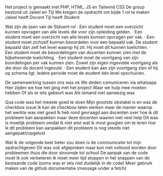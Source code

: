 Het project is gemaakt met PHP, HTML, JS en Tailwind CSS
De group bestond uit Jaleel en Tijl
We kregen de opdracht om bijde 1 rol te maken
Jaleel heeft Docent
Tijl heeft Student

Wat zijn de ijsen van de Stduent rol
· Een student moet een overzicht kunnen opvragen van alle levels die voor zijn opleiding gelden.
· Een student moet een overzicht van alle levels kunnen opvragen per vak.
· Een student moet zichzelf kunnen beoordelen voor een bepaald vak. De student bepaald dan zelf het level waarop hij zit. Hij moet dit kunnen toelichten.
· Een student moet de beoordelingen van docenten kunnen zien met de bijbehorende toelichting.
· Een student moet de voortgang van zijn boordelingen per vak kunnen zien. Zowel zijn eigen ingevulde voortgang als die door de docent ingevuld.
· Een student kan aan zijn voortgang zien of hij op schema ligt. Iedere periode moet de student één level opschuiven.

De samenwerking tussen ons was ok
We deden comuniceren via whatsapp
Hier zijden we hoe het ging met het project
Waar we hulp mee moeten hebben
Of als er iets gebeurt was
Als iemand niet aanwezig was

Qua code was het meeste goed te doen
Mijn grootste obstakel is en was de checkbox issue
Ik kan de checkbox laten werken maar de manier waarop het werkte was niet goed
Ik heb rond gevraagd aan docenten over hoe ik dit probleem kan aanpakken maar deze docenten waaren niet veel help
Dit was is moeilijk probleem omdat ik niet wist wat ik most googlen om te leren hoe ik dit probleem kan aanpakken
dit probleem is nog steeds niet aangepakt/opgelost

Wat ik de volgende keer beter zou doen is de communicatie tot mijn opdrachtgeven
Dit was ook afgeproken maar kon niet voltooid worden door probleemen thuis die door stroomde tot school
De aanpak van de code moet ik ook verbeteren
Ik moet meer tijd stoppen in het snappen van de bestaande code
(soms was er iets niet duidelijk in de code)
Meer gebruik maken van de github documentatie (message under a fetch)

